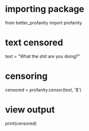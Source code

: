 # importing package
from better_profanity import profanity

# text censored
text = "What the shit are you doing?"

# censoring
censored = profanity.censor(text, '$')

# view output
print(censored)

